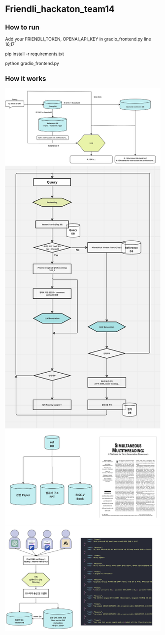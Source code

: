 # Friendli_hackaton_team14

## How to run
Add your FRIENDLI_TOKEN, OPENAI_API_KEY in gradio_frontend.py line 16,17

pip install -r requirements.txt

python gradio_frontend.py

## How it works 
![frame1](./frame1.png)
![frame2](./frame2.png)
![frame3](./frame3.png)
![frame4](./frame4.png)
